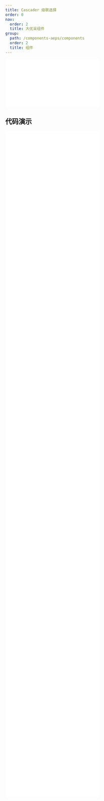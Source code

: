 ```yaml
---
title: Cascader 级联选择
order: 0
nav:
  order: 2
  title: 大优采组件
group:
  path: /components-aeps/components
  order: 2
  title: 组件
---
```


<div>
<embed src="@docs-common/cascader/index.md"></embed>
</div>
        
## 代码演示

<Row gutter=8>

  <Col span=12>
    
  <div class="code-box"><embed src="@abiz-rc-aeps/cascader/demo/basic-cascader-aeps.md"></embed></div>
          
  <div class="code-box"><embed src="@abiz-rc-aeps/cascader/demo/custom-dropdown-cascader-aeps.md"></embed></div>
          
  <div class="code-box"><embed src="@abiz-rc-aeps/cascader/demo/custom-trigger-cascader-aeps.md"></embed></div>
          
  <div class="code-box"><embed src="@abiz-rc-aeps/cascader/demo/disabled-option-cascader-aeps.md"></embed></div>
          
  <div class="code-box"><embed src="@abiz-rc-aeps/cascader/demo/hover-cascader-aeps.md"></embed></div>
          
  <div class="code-box"><embed src="@abiz-rc-aeps/cascader/demo/search-cascader-aeps.md"></embed></div>
          
  <div class="code-box"><embed src="@abiz-rc-aeps/cascader/demo/suffix-cascader-aeps.md"></embed></div>
          
  </Col>
          
  <Col span=12>
    
  <div class="code-box"><embed src="@abiz-rc-aeps/cascader/demo/change-on-select-cascader-aeps.md"></embed></div>
          
  <div class="code-box"><embed src="@abiz-rc-aeps/cascader/demo/custom-render-cascader-aeps.md"></embed></div>
          
  <div class="code-box"><embed src="@abiz-rc-aeps/cascader/demo/default-value-cascader-aeps.md"></embed></div>
          
  <div class="code-box"><embed src="@abiz-rc-aeps/cascader/demo/fields-name-cascader-aeps.md"></embed></div>
          
  <div class="code-box"><embed src="@abiz-rc-aeps/cascader/demo/lazy-cascader-aeps.md"></embed></div>
          
  <div class="code-box"><embed src="@abiz-rc-aeps/cascader/demo/size-cascader-aeps.md"></embed></div>
          
  </Col>
          
</Row>
        
<div><embed src="@docs-common/cascader/index-api.md"></embed><div>
        